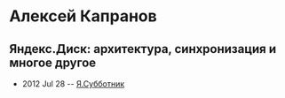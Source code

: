 # Алексей Капранов

## Яндекс.Диск: архитектура, синхронизация и многое другое
- 2012 Jul 28 -- [Я.Субботник](https://events.yandex.ru/lib/talks/313/)    
